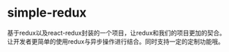 # simple-redux
基于redux以及react-redux封装的一个项目，让redux和我们的项目更加的契合。让开发者更简单的使用redux与异步操作进行结合。同时支持一定的定制功能哦。
